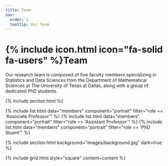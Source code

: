 ```yaml
---
title: Team
nav:
  order: 1
  tooltip: Our Team
---
```


# {% include icon.html icon="fa-solid fa-users" %}Team

Our research team is composed of five faculty members specializing in Statistics and Data Sciences from the Department of Mathematical Sciences at The University of Texas at Dallas, along with a group of dedicated PhD students.

{% include section.html %}

{% include list.html data="members" component="portrait" filter="role == 'Associate Professor'" %}
{% include list.html data="members" component="portrait" filter="role == 'Assistant Professor'" %}
{% include list.html data="members" component="portrait" filter="role == 'PhD Stuent'" %}


{% include section.html background="images/background.jpg" dark=true %}

{% include grid.html style="square" content=content %}
